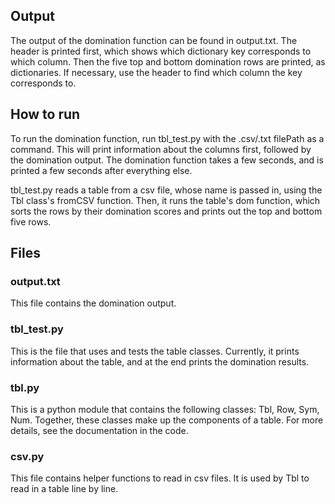 ## Output

The output of the domination function can be found in output.txt. The header is printed first, which shows which dictionary key corresponds to which column. Then the five top and bottom domination rows are printed, as dictionaries. If necessary, use the header to find which column the key corresponds to.

## How to run

To run the domination function, run tbl_test.py with the .csv/.txt filePath as a command. This will print information about the columns first, followed by the domination output. The domination function takes a few seconds, and is printed a few seconds after everything else.

tbl_test.py reads a table from a csv file, whose name is passed in, using the Tbl class's fromCSV function. Then, it runs the table's dom function, which sorts the rows by their domination scores and prints out the top and bottom five rows.

## Files

### output.txt
This file contains the domination output.

### tbl_test.py
This is the file that uses and tests the table classes. Currently, it prints information about the table, and at the end prints the domination results.

### tbl.py
This is a python module that contains the following classes: Tbl, Row, Sym, Num. Together, these classes make up the components of a table. For more details, see the documentation in the code.

### csv.py
This file contains helper functions to read in csv files. It is used by Tbl to read in a table line by line.
